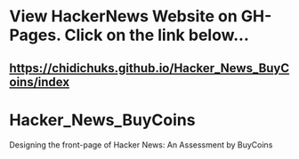 # View HackerNews Website on GH-Pages. Click on the link below...
## https://chidichuks.github.io/Hacker_News_BuyCoins/index

# Hacker_News_BuyCoins
Designing the front-page of Hacker News: An Assessment by BuyCoins
